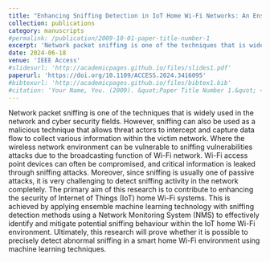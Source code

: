 ```yaml
---
title: "Enhancing Sniffing Detection in IoT Home Wi-Fi Networks: An Ensemble Learning Approach With Network Monitoring System (NMS)"
collection: publications
category: manuscripts
#permalink: /publication/2009-10-01-paper-title-number-1
excerpt: 'Network packet sniffing is one of the techniques that is widely used in the network and cyber security fields. However, sniffing can also be used as a malicious technique that allows threat actors to intercept and capture data flow to collect various information within the victim network. Where the wireless network environment can be vulnerable to sniffing vulnerabilities attacks due to the broadcasting function of Wi-Fi network. Wi-Fi access point devices can often be compromised, and critical information is leaked through sniffing attacks. Moreover, since sniffing is usually one of passive attacks, it is very challenging to detect sniffing activity in the network completely. The primary aim of this research is to contribute to enhancing the security of Internet of Things (IoT) home Wi-Fi systems. This is achieved by applying ensemble machine learning technology with sniffing detection methods using a Network Monitoring System (NMS) to effectively identify and mitigate potential sniffing behaviour within the IoT home Wi-Fi environment. Ultimately, this research will prove whether it is possible to precisely detect abnormal sniffing in a smart home Wi-Fi environment using machine learning techniques.'
date: 2024-06-18
venue: 'IEEE Access'
#slidesurl: 'http://academicpages.github.io/files/slides1.pdf'
paperurl: 'https://doi.org/10.1109/ACCESS.2024.3416095'
#bibtexurl: 'http://academicpages.github.io/files/bibtex1.bib'
#citation: 'Your Name, You. (2009). &quot;Paper Title Number 1.&quot; <i>Journal 1</i>. 1(1).'
---
```

Network packet sniffing is one of the techniques that is widely used in the network and cyber security fields. However, sniffing can also be used as a malicious technique that allows threat actors to intercept and capture data flow to collect various information within the victim network. Where the wireless network environment can be vulnerable to sniffing vulnerabilities attacks due to the broadcasting function of Wi-Fi network. Wi-Fi access point devices can often be compromised, and critical information is leaked through sniffing attacks. Moreover, since sniffing is usually one of passive attacks, it is very challenging to detect sniffing activity in the network completely. The primary aim of this research is to contribute to enhancing the security of Internet of Things (IoT) home Wi-Fi systems. This is achieved by applying ensemble machine learning technology with sniffing detection methods using a Network Monitoring System (NMS) to effectively identify and mitigate potential sniffing behaviour within the IoT home Wi-Fi environment. Ultimately, this research will prove whether it is possible to precisely detect abnormal sniffing in a smart home Wi-Fi environment using machine learning techniques.
